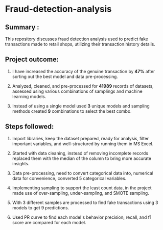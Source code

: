 # Fraud-detection-analysis

## Summary :
This repository discusses fraud detection analysis used to predict fake transactions made to retail shops, utilizing their transaction history details. 

## Project outcome:
1. I have increased the accuracy of the genuine transaction by **47%** after sorting out the best model and data pre-processing. 

2. Analyzed, cleaned, and pre-processed for **41989** records of datasets, assessed using various combinations of samplings and machine learning models.

3. Instead of using a single model used **3** unique models and sampling methods created **9** combinations to select the best combo.


## Steps followed:

1. Import libraries, keep the dataset prepared, ready for analysis, filter important variables, and well-structured by running them in MS Excel.

2. Started with data cleaning, instead of removing incomplete records replaced them with the median of the column to bring more accurate insights.

3. Data pre-processing, need to convert categorical data into, numerical data for convenience, converted 5 categorical variables.

4. Implementing sampling to support the least count data, in the project made use of over-sampling, under-sampling, and SMOTE sampling.

5. With 3 different samples are processed to find fake transactions using 3 models to get 9 predictions.

6. Used PR curve to find each model's behavior precision, recall, and f1 score are compared for each model.









